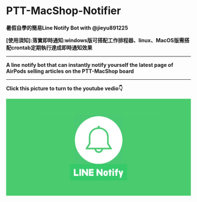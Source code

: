 # PTT-MacShop-Notifier
**暑假自學的簡易Line Notify Bot with @jieyu891225**
  
  **[使用須知]:落實即時通知:windows版可搭配工作排程器、linux、MacOS版需搭配crontab定期執行達成即時通知效果**
****
**A line notify bot that can instantly notify yourself the latest page of AirPods selling articles on the PTT-MacShop board**
****
**Click this picture to turn to the youtube vedio👇**

[![IMAGE ALT TEXT](https://github.com/Emily-Weng/PTT-MacShop-Notifier/blob/main/line-notify.jpg)](https://www.youtube.com/watch?v=yw8b3av3hro "PTT-MacShop-Notifier成果展示")







